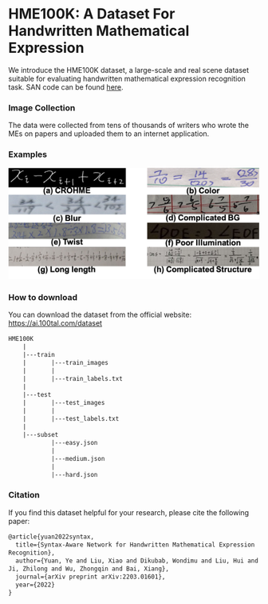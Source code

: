 # HME100K: A Dataset For Handwritten Mathematical Expression 

We introduce the HME100K dataset, a large-scale and real scene dataset suitable 
for evaluating handwritten mathematical expression recognition task. SAN code can be found [here](https://github.com/tal-tech/SAN).

### Image Collection

The data were collected from tens of thousands of writers who wrote the MEs on papers and uploaded them to an internet application. 

### Examples

![Examples](https://github.com/Phymond/HME100K/blob/main/examples/examples.png)


### How to download

You can download the dataset from the official website: https://ai.100tal.com/dataset

```
HME100K
    |
    |---train
    |       |---train_images
    |       |
    |       |---train_labels.txt
    |
    |---test
    |       |---test_images
    |       |
    |       |---test_labels.txt
    |
    |---subset
            |---easy.json
            |
            |---medium.json
            |
            |---hard.json

```

### Citation

If you find this dataset helpful for your research, please cite the following paper:

```
@article{yuan2022syntax,
  title={Syntax-Aware Network for Handwritten Mathematical Expression Recognition},
  author={Yuan, Ye and Liu, Xiao and Dikubab, Wondimu and Liu, Hui and Ji, Zhilong and Wu, Zhongqin and Bai, Xiang},
  journal={arXiv preprint arXiv:2203.01601},
  year={2022}
}
```

